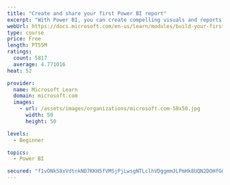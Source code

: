 ```yaml
---
title: "Create and share your first Power BI report"
excerpt: "With Power BI, you can create compelling visuals and reports. In this module, you learn how to use Power BI Desktop to connect to data, build visuals, and create a report that you can share with others in your organization. You then learn how to publish the report to the Power BI service, so that others can see your insights and benefit from your work."
webUrl: https://docs.microsoft.com/en-us/learn/modules/build-your-first-power-bi-report/
type: course
price: Free
length: PT55M
ratings:
  count: 5817
  average: 4.771016
heat: 52

provider:
  name: Microsoft Learn
  domain: microsoft.com
  images:
    - url: /assets/images/organizations/microsoft.com-50x50.jpg
      width: 50
      height: 50

levels:
  - Beginner

topics:
  - Power BI

secured: "f1vONk58xVdtnkND7KKH5fVMSjPjLwsgNTLclhVDggmmJLPmHk8UQN2DOHfGOEBX7IowV0AOHRm0g8zfQ9ZU6IAgEg/Jw2sfHziIjop35oqj9YEbmSsGXDNUv8Uqio+gH8UxyclGg499W3RTI6435ggQhms9E+4gFu01AbvNchDYc9IJktwNEjLINHTPPZ03DX04hSIpMbussRDxJv8uT9ofiysRqokBspqmvvURnBaZuqX/jHFteqI7W9iZC/d6xFmayxoP+ghhLN+MtW/+bBL6CamIvnzR8kFH9xGZFiQSVw9TN3BbbdNIRIGADTTOobQo9OsK2VB3VLUBc0kTDU17YZHxptTGT2oby7eN31dYjqe+x4G3KlP3Y+F0p3hCxkpc/vzkQ31x7a/rLO26WNcKX1n6kulv63bo7wbEga0=;eQyQkm0yehQOdqtmfloFvQ=="
---
```


